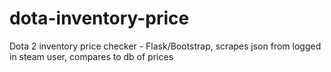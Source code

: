 dota-inventory-price
====================
Dota 2 inventory price checker - Flask/Bootstrap, scrapes json from logged in steam user, compares to db of prices